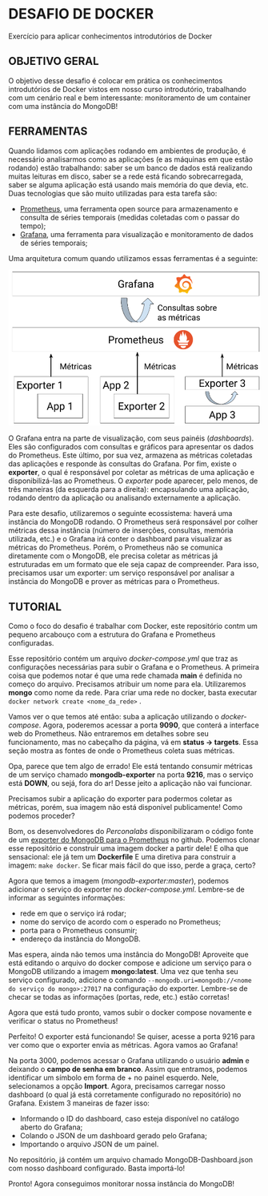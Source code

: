 # DESAFIO DE DOCKER
Exercício para aplicar conhecimentos introdutórios de Docker

## OBJETIVO GERAL
O objetivo desse desafio é colocar em prática os conhecimentos introdutórios de Docker vistos em nosso curso introdutório, trabalhando com um cenário real e bem interessante: monitoramento de um container com uma instância do MongoDB!

## FERRAMENTAS
Quando lidamos com aplicações rodando em ambientes de produção, é necessário analisarmos como as aplicações (e as máquinas em que estão rodando) estão trabalhando: saber se um banco de dados está realizando muitas leituras em disco, saber se a rede está ficando sobrecarregada, saber se alguma aplicação está usando mais memória do que devia, etc. Duas tecnologias que são muito utilizadas para esta tarefa são:

* [Prometheus](https://prometheus.io/), uma ferramenta open source para armazenamento e consulta de séries temporais (medidas coletadas com o passar do tempo);
* [Grafana](https://grafana.com/), uma ferramenta para visualização e monitoramento de dados de séries temporais;

Uma arquitetura comum quando utilizamos essas ferramentas é a seguinte:

![Diagrama Prometheus/Grafana](https://github.com/InsightLab/docker-introduction-challenge/raw/master/Diagrama%20Prometheus_Grafana.png)

O Grafana entra na parte de visualização, com seus painéis (*dashboards*). Eles são configurados com consultas e gráficos para apresentar os dados do Prometheus. Este último, por sua vez, armazena as métricas coletadas das aplicações e responde às consultas do Grafana. Por fim, existe o **exporter**, o qual é responsável por coletar as métricas de uma aplicação e disponibilizá-las ao Prometheus. O *exporter* pode aparecer, pelo menos, de três maneiras (da esquerda para a direita): encapsulando uma aplicação, rodando dentro da aplicação ou analisando externamente a aplicação.

Para este desafio, utilizaremos o seguinte ecossistema: haverá uma instância do MongoDB rodando. O Prometheus será responsável por colher métricas dessa instância (número de inserções, consultas, memória utilizada, etc.) e o Grafana irá conter o dashboard para visualizar as métricas do Prometheus. Porém, o Prometheus não se comunica diretamente com o MongoDB, ele precisa coletar as métricas já estruturadas em um formato que ele seja capaz de compreender. Para isso, precisamos usar um exporter: um serviço responsável por analisar a instância do MongoDB e prover as métricas para o Prometheus.

## TUTORIAL

Como o foco do desafio é trabalhar com Docker, este repositório contm um pequeno arcabouço com a estrutura do Grafana e Prometheus configuradas.

Esse repositório contém um arquivo *docker-compose.yml* que traz as configurações necessárias para subir o Grafana e o Prometheus. A primeira coisa que podemos notar é que uma rede chamada **main** é definida no começo do arquivo. Precisamos atribuir um nome para ela. Utilizaremos **mongo** como nome da rede. Para criar uma rede no docker, basta executar `docker network create <nome_da_rede>` .

Vamos ver o que temos até então: suba a aplicação utilizando o *docker-compose*. Agora, poderemos acessar a porta **9090**, que conterá a interface web do Prometheus. Não entraremos em detalhes sobre seu funcionamento, mas no cabeçalho da página, vá em **status -> targets**. Essa seção mostra as fontes de onde o Prometheus coleta suas métricas.

Opa, parece que tem algo de errado! Ele está tentando consumir métricas de um serviço chamado **mongodb-exporter** na porta **9216**, mas o serviço está **DOWN**, ou sejá, fora do ar! Desse jeito a aplicação não vai funcionar.

Precisamos subir a aplicação do exporter para podermos coletar as métricas, porém, sua imagem não está disponível publicamente! Como podemos proceder?

Bom, os desenvolvedores do *Perconalabs* disponibilizaram o código fonte de um [exporter do MongoDB para o Prometheus](https://github.com/percona/mongodb_exporter) no github. Podemos clonar esse repositório e construir uma imagem docker a partir dele! E olha que sensacional: ele já tem um **Dockerfile** E uma diretiva para construir a imagem: `make docker`. Se ficar mais fácil do que isso, perde a graça, certo?

Agora que temos a imagem (*mongodb-exporter:master*), podemos adicionar o serviço do exporter no *docker-compose.yml*. Lembre-se de informar as seguintes informações:

* rede em que o serviço irá rodar;
* nome do serviço de acordo com o esperado no Prometheus;
* porta para o Prometheus consumir;
* endereço da instância do MongoDB.

Mas espera, ainda não temos uma instância do MongoDB! Aproveite que está editando o arquivo do docker compose e adicione um serviço para o MongoDB utilizando a imagem **mongo:latest**. Uma vez que tenha seu serviço configurado, adicione o comando `--mongodb.uri=mongodb://<nome do serviço do mongo>:27017` na configuração do exporter. Lembre-se de checar se todas as informações (portas, rede, etc.) estão corretas!

Agora que está tudo pronto, vamos subir o docker compose novamente e verificar o status no Prometheus!

Perfeito! O exporter está funcionando! Se quiser, acesse a porta 9216 para ver como que o exporter envia as métricas. Agora vamos ao Grafana!

Na porta 3000, podemos acessar o Grafana utilizando o usuário **admin** e deixando o **campo de senha em branco**. Assim que entramos, podemos identificar um símbolo em forma de + no painel esquerdo. Nele, selecionamos a opção **Import**. Agora, precisamos carregar nosso dashboard (o qual já está corretamente configurado no repositório) no Grafana. Existem 3 maneiras de fazer isso:

* Informando o ID do dashboard, caso esteja disponível no catálogo aberto do Grafana;
* Colando o JSON de um dashboard gerado pelo Grafana;
* Importando o arquivo JSON de um painel.

No repositório, já contém um arquivo chamado MongoDB-Dashboard.json com nosso dashboard configurado. Basta importá-lo!

Pronto! Agora conseguimos monitorar nossa instância do MongoDB!

